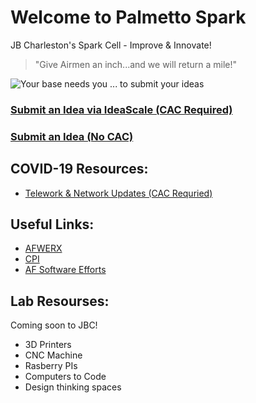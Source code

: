 # Welcome to Palmetto Spark
JB Charleston's Spark Cell - Improve & Innovate!

> "Give Airmen an inch...and we will return a mile!"

![Your base needs you ... to submit your ideas](https://github.com/airmencoders/palmettospark/blob/master/3ukqu9.jpg?raw=true)
### [Submit an Idea via IdeaScale (CAC Required)](https://usaf.ideascalegov.com/a/ideas/recent/campaign-filter/byids/campaigns/143/stage/unspecified)
### [Submit an Idea (No CAC)](https://forms.gle/e38rXYHrn9fWLFHs5) 

## COVID-19 Resources:
* [Telework & Network Updates (CAC Requried)](https://www.my.af.mil/gcss-af/USAF/ep/globalTab.do?channelPageId=sE66807CD6D089CAC016D1CE8DE3E003C)

## Useful Links:
* [AFWERX](https://afwerx.af.mil)
* [CPI](https://static.e-publishing.af.mil/production/1/saf_mg/publication/afi38-401/afi38-401.pdf)
* [AF Software Efforts](https://software.af.mil)



## Lab Resourses:
Coming soon to JBC!
* 3D Printers
* CNC Machine
* Rasberry PIs
* Computers to Code
* Design thinking spaces

